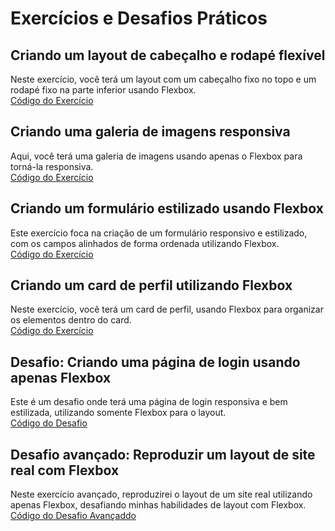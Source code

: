 # Exercícios e Desafios Práticos

## Criando um layout de cabeçalho e rodapé flexível
Neste exercício, você terá um layout com um cabeçalho fixo no topo e um rodapé fixo na parte inferior usando Flexbox.  
[Código do Exercício](https://github.com/gustavo14lima/disciplinas-2025/tree/main/repo-uc15/AC2%20-%20CSS%20Flexbox/Exerc%C3%ADcios%20e%20Desafios%20Pr%C3%A1ticos/code/exercicios/codeLayout)  

## Criando uma galeria de imagens responsiva
Aqui, você terá uma galeria de imagens usando apenas o Flexbox para torná-la responsiva.  
[Código do Exercício](https://github.com/gustavo14lima/disciplinas-2025/tree/main/repo-uc15/AC2%20-%20CSS%20Flexbox/Exerc%C3%ADcios%20e%20Desafios%20Pr%C3%A1ticos/code/exercicios/codeGaleria)  

## Criando um formulário estilizado usando Flexbox
Este exercício foca na criação de um formulário responsivo e estilizado, com os campos alinhados de forma ordenada utilizando Flexbox.  
[Código do Exercício](https://github.com/gustavo14lima/disciplinas-2025/tree/main/repo-uc15/AC2%20-%20CSS%20Flexbox/Exerc%C3%ADcios%20e%20Desafios%20Pr%C3%A1ticos/code/exercicios/codeFormulario)  

## Criando um card de perfil utilizando Flexbox
Neste exercício, você terá um card de perfil, usando Flexbox para organizar os elementos dentro do card.  
[Código do Exercício](https://github.com/gustavo14lima/disciplinas-2025/tree/main/repo-uc15/AC2%20-%20CSS%20Flexbox/Exerc%C3%ADcios%20e%20Desafios%20Pr%C3%A1ticos/code/exercicios/codeCardPerfil)  

## Desafio: Criando uma página de login usando apenas Flexbox
Este é um desafio onde terá uma página de login responsiva e bem estilizada, utilizando somente Flexbox para o layout.  
[Código do Desafio](https://github.com/gustavo14lima/disciplinas-2025/tree/main/repo-uc15/AC2%20-%20CSS%20Flexbox/Exerc%C3%ADcios%20e%20Desafios%20Pr%C3%A1ticos/code/desafio)  

## Desafio avançado: Reproduzir um layout de site real com Flexbox
Neste exercício avançado, reproduzirei o layout de um site real utilizando apenas Flexbox, desafiando minhas habilidades de layout com Flexbox.  
[Código do Desafio Avançaddo](https://github.com/gustavo14lima/disciplinas-2025/tree/main/repo-uc15/AC2%20-%20CSS%20Flexbox/Exerc%C3%ADcios%20e%20Desafios%20Pr%C3%A1ticos/code/desafioAvancado)  
